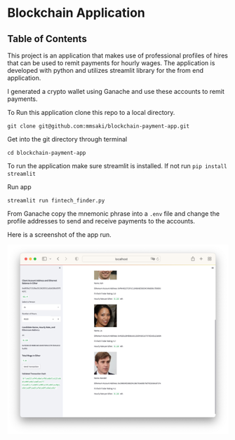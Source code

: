 # Blockchain Application 

## Table of Contents

This project is an application that makes use of professional profiles of hires that can be used to remit payments for hourly wages. The application is developed with python and utilizes streamlit library for the from end application.

I generated a crypto wallet using Ganache and use these accounts to remit payments. 

To Run this application clone this repo to a local directory. 

```Terminal
git clone git@github.com:mmsaki/blockchain-payment-app.git
```

Get into the git directory through terminal

```
cd blockchain-payment-app
```

To run the application make sure streamlit is installed. If not run `pip install streamlit`

Run app
```
streamlit run fintech_finder.py
```

From Ganache copy the mnemonic phrase into a `.env` file and change the profile addresses to send and receive payments to the accounts.

Here is a screenshot of the app run.

![Screen Shot](./images/screenshot_app.jpg)